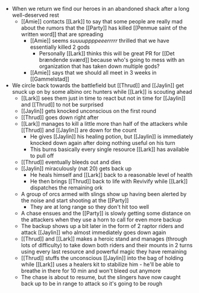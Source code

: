 - When we return we find our heroes in an abandoned shack after a long well-deserved rest
	- [[Amie]] contacts [[Lark]] to say that some people are really mad about the rumors that the [[Party]] has killed [[Penmue saint of the written word]] that are spreading
		- [[Amie]] seems _suuuuppppeeerrrrr_ thrilled that we have essentially killed 2 gods
			- Personally [[Lark]] thinks this will be great PR for [[Det brændende sværd]] because who's going to mess with an organization that has taken down multiple gods?
		- [[Amie]] says that we should all meet in 3 weeks in [[Gammelstad]]
- We circle back towards the battlefield but [[Thrud]] and [[Jaylin]] get snuck up on by some albino orc hunters while [[Lark]] is scouting ahead
	- [[Lark]] sees them just in time to react but not in time for [[Jaylin]] and [[Thrud]] to not be surprised
	- [[Jaylin]] gets knocked unconscious on the first round
	- [[Thrud]] goes down right after
	- [[Lark]] manages to kill a little more than half of the attackers while [[Thrud]] and [[Jaylin]] are down for the count
		- He gives [[Jaylin]] his healing potion, but [[Jaylin]] is immediately knocked down again after doing nothing useful on his turn
		- This burns basically every single resource [[Lark]] has available to pull off
	- [[Thrud]] eventually bleeds out and dies
	- [[Jaylin]] miraculously (nat 20) gets back up
		- He heals himself and [[Lark]] back to a reasonable level of health
		- He then brings [[Thrud]] back to life with Revivify while [[Lark]] dispatches the remaining ork
	- A group of orcs armed with slings show up having been alerted by the noise and start shooting at the [[Party]]
		- They are at long range so they don't hit too well
	- A chase ensues and the [[Party]] is slowly getting some distance on the attackers when they use a horn to call for even more backup
	- The backup shows up a bit later in the form of 2 raptor riders and attack [[Jaylin]] who almost immediately goes down again
	- [[Thrud]] and [[Lark]] makes a heroic stand and manages (through lots of difficulty) to take down both riders and their mounts in 2 turns using every last resource and powerful magic they have remaining
	- [[Thrud]] stuffs the unconscious [[Jaylin]] into the bag of holding while [[Lark]] uses a healers kit to stabilize him - he'll be able to breathe in there for 10 min and won't bleed out anymore
	- The chase is about to resume, but the slingers have now caught back up to be in range to attack so it's going to be rough